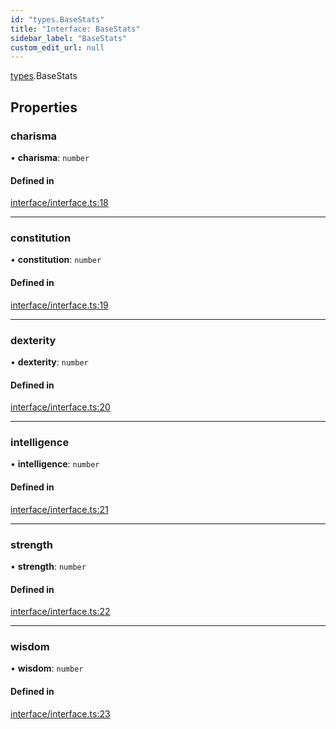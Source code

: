 ```yaml
---
id: "types.BaseStats"
title: "Interface: BaseStats"
sidebar_label: "BaseStats"
custom_edit_url: null
---
```


[types](../namespaces/types.md).BaseStats

## Properties

### charisma

• **charisma**: `number`

#### Defined in

[interface/interface.ts:18](https://github.com/CityOfZion/isengard/blob/78e7dfb/sdk/src/interface/interface.ts#L18)

___

### constitution

• **constitution**: `number`

#### Defined in

[interface/interface.ts:19](https://github.com/CityOfZion/isengard/blob/78e7dfb/sdk/src/interface/interface.ts#L19)

___

### dexterity

• **dexterity**: `number`

#### Defined in

[interface/interface.ts:20](https://github.com/CityOfZion/isengard/blob/78e7dfb/sdk/src/interface/interface.ts#L20)

___

### intelligence

• **intelligence**: `number`

#### Defined in

[interface/interface.ts:21](https://github.com/CityOfZion/isengard/blob/78e7dfb/sdk/src/interface/interface.ts#L21)

___

### strength

• **strength**: `number`

#### Defined in

[interface/interface.ts:22](https://github.com/CityOfZion/isengard/blob/78e7dfb/sdk/src/interface/interface.ts#L22)

___

### wisdom

• **wisdom**: `number`

#### Defined in

[interface/interface.ts:23](https://github.com/CityOfZion/isengard/blob/78e7dfb/sdk/src/interface/interface.ts#L23)
